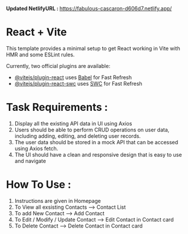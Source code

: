 <b>Updated NetlifyURL : </b> https://fabulous-cascaron-d606d7.netlify.app/

# React + Vite

This template provides a minimal setup to get React working in Vite with HMR and some ESLint rules.

Currently, two official plugins are available:

- [@vitejs/plugin-react](https://github.com/vitejs/vite-plugin-react/blob/main/packages/plugin-react/README.md) uses [Babel](https://babeljs.io/) for Fast Refresh
- [@vitejs/plugin-react-swc](https://github.com/vitejs/vite-plugin-react-swc) uses [SWC](https://swc.rs/) for Fast Refresh

# Task Requirements :

1. Display all the existing API data in UI using Axios
2. Users should be able to perform CRUD operations on user data, including adding, editing, and deleting user records.
3. The user data should be stored in a mock API that can be accessed using Axios fetch.
4. The UI should have a clean and responsive design that is easy to use and navigate

# How To Use :

1. Instructions are given in Homepage
2. To View all exsisting Contacts --> Contact List
3. To add New Contact --> Add Contact
4. To Edit / Modify / Update Contact --> Edit Contact in Contact card
5. To Delete Contact --> Delete Contact in Contact card
